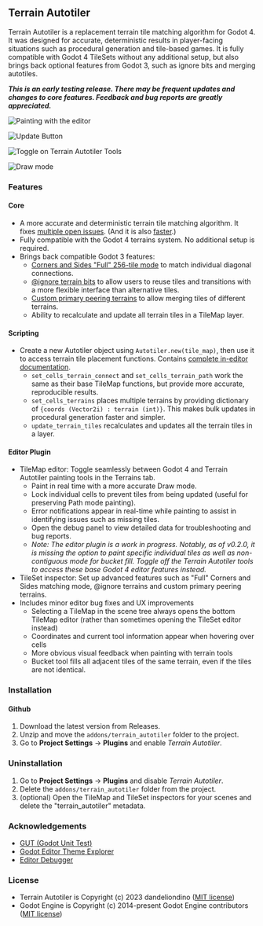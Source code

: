 ## Terrain Autotiler

Terrain Autotiler is a replacement terrain tile matching algorithm for Godot 4. It was designed for accurate, deterministic results in player-facing situations such as procedural generation and tile-based games. It is fully compatible with Godot 4 TileSets without any additional setup, but also brings back optional features from Godot 3, such as ignore bits and merging autotiles.

***This is an early testing release. There may be frequent updates and changes to core features. Feedback and bug reports are greatly appreciated.***

![Painting with the editor](https://raw.githubusercontent.com/wiki/dandeliondino/terrain-autotiler/media/intro/intro_01_paint_with_editor.gif)

![Update Button](https://raw.githubusercontent.com/wiki/dandeliondino/terrain-autotiler/media/intro/intro_02_update_button.gif)

![Toggle on Terrain Autotiler Tools](https://raw.githubusercontent.com/wiki/dandeliondino/terrain-autotiler/media/intro/intro_03_toggle_on_tools.gif)

![Draw mode](https://raw.githubusercontent.com/wiki/dandeliondino/terrain-autotiler/media/intro/intro_04_draw_mode.gif)

### Features
#### Core
- A more accurate and deterministic terrain tile matching algorithm. It fixes [multiple open issues](https://github.com/dandeliondino/terrain-autotiler/wiki/Godot-4-Issues-and-Proposals). (And it is also [faster](https://github.com/dandeliondino/terrain-autotiler/wiki/Performance-vs-Engine).)
- Fully compatible with the Godot 4 terrains system. No additional setup is required.
- Brings back compatible Godot 3 features:
    - [Corners and Sides "Full" 256-tile mode](https://github.com/dandeliondino/terrain-autotiler/wiki/Additional-Features#corners-and-sides-match-modes) to match individual diagonal connections.
    - [@ignore terrain bits](https://github.com/dandeliondino/terrain-autotiler/wiki/Additional-Features#ignore-terrain) to allow users to reuse tiles and transitions with a more flexible interface than alternative tiles.
    - [Custom primary peering terrains](https://github.com/dandeliondino/terrain-autotiler/wiki/Additional-Features#primary-peering-terrains) to allow merging tiles of different terrains.
    - Ability to recalculate and update all terrain tiles in a TileMap layer.

#### Scripting
- Create a new Autotiler object using `Autotiler.new(tile_map)`, then use it to access terrain tile placement functions. Contains [complete in-editor documentation](https://github.com/dandeliondino/terrain-autotiler/wiki/Scripting).
    - `set_cells_terrain_connect` and `set_cells_terrain_path` work the same as their base TileMap functions, but provide more accurate, reproducible results.
    - `set_cells_terrains` places multiple terrains by providing dictionary of `{coords (Vector2i) : terrain (int)}`. This makes bulk updates in procedural generation faster and simpler.
    - `update_terrain_tiles` recalculates and updates all the terrain tiles in a layer.

#### Editor Plugin
- TileMap editor: Toggle seamlessly between Godot 4 and Terrain Autotiler painting tools in the Terrains tab.
    - Paint in real time with a more accurate Draw mode.
    - Lock individual cells to prevent tiles from being updated (useful for preserving Path mode painting).
    - Error notifications appear in real-time while painting to assist in identifying issues such as missing tiles.
    - Open the debug panel to view detailed data for troubleshooting and bug reports.
    - *Note: The editor plugin is a work in progress. Notably, as of v0.2.0, it is missing the option to paint specific individual tiles as well as non-contiguous mode for bucket fill. Toggle off the Terrain Autotiler tools to access these base Godot 4 editor features instead.*
- TileSet inspector: Set up advanced features such as "Full" Corners and Sides matching mode, @ignore terrains and custom primary peering terrains.
- Includes minor editor bug fixes and UX improvements
    - Selecting a TileMap in the scene tree always opens the bottom TileMap editor (rather than sometimes opening the TileSet editor instead)
    - Coordinates and current tool information appear when hovering over cells
    - More obvious visual feedback when painting with terrain tools
    - Bucket tool fills all adjacent tiles of the same terrain, even if the tiles are not identical.


### Installation
#### Github
1. Download the latest version from Releases.
2. Unzip and move the `addons/terrain_autotiler` folder to the project.
3. Go to **Project Settings** -> **Plugins** and enable *Terrain Autotiler*.

### Uninstallation
1. Go to **Project Settings** -> **Plugins** and disable *Terrain Autotiler*.
2. Delete the `addons/terrain_autotiler` folder from the project.
3. (optional) Open the TileMap and TileSet inspectors for your scenes and delete the "terrain_autotiler" metadata.


### Acknowledgements
- [GUT (Godot Unit Test)](https://github.com/bitwes/Gut)
- [Godot Editor Theme Explorer](https://github.com/YuriSizov/godot-editor-theme-explorer)
- [Editor Debugger](https://github.com/Zylann/godot_editor_debugger_plugin)

### License
- Terrain Autotiler is Copyright (c) 2023 dandeliondino ([MIT license](https://github.com/dandeliondino/terrain-autotiler/blob/main/LICENSE))
- Godot Engine is Copyright (c) 2014-present Godot Engine contributors ([MIT license](https://github.com/godotengine/godot/blob/master/LICENSE.txt))
